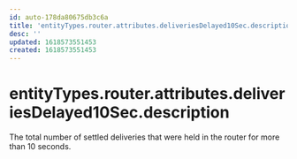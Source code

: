 ```yaml
---
id: auto-178da80675db3c6a
title: 'entityTypes.router.attributes.deliveriesDelayed10Sec.description'
desc: ''
updated: 1618573551453
created: 1618573551453
---
```

# entityTypes.router.attributes.deliveriesDelayed10Sec.description

The total number of settled deliveries that were held in the router for more than 10 seconds.
